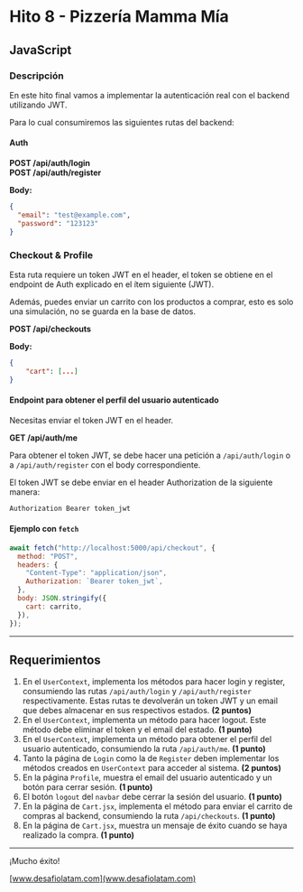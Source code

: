 # Hito 8 - Pizzería Mamma Mía

## JavaScript

### Descripción

En este hito final vamos a implementar la autenticación real con el backend utilizando JWT.

Para lo cual consumiremos las siguientes rutas del backend:

#### Auth

**POST /api/auth/login**  
**POST /api/auth/register**

**Body:**

```json
{
  "email": "test@example.com",
  "password": "123123"
}
```

### Checkout & Profile

Esta ruta requiere un token JWT en el header, el token se obtiene en el endpoint de Auth explicado en el ítem siguiente (JWT).

Además, puedes enviar un carrito con los productos a comprar, esto es solo una simulación, no se guarda en la base de datos.

**POST /api/checkouts**

**Body:**

```json
{
    "cart": [...]
}
```

#### Endpoint para obtener el perfil del usuario autenticado

Necesitas enviar el token JWT en el header.

**GET /api/auth/me**

Para obtener el token JWT, se debe hacer una petición a `/api/auth/login` o a `/api/auth/register` con el body correspondiente.

El token JWT se debe enviar en el header Authorization de la siguiente manera:

```txt
Authorization Bearer token_jwt
```

#### Ejemplo con `fetch`

```javascript
await fetch("http://localhost:5000/api/checkout", {
  method: "POST",
  headers: {
    "Content-Type": "application/json",
    Authorization: `Bearer token_jwt`,
  },
  body: JSON.stringify({
    cart: carrito,
  }),
});
```

---

## Requerimientos

1. En el `UserContext`, implementa los métodos para hacer login y register, consumiendo las rutas `/api/auth/login` y `/api/auth/register` respectivamente. Estas rutas te devolverán un token JWT y un email que debes almacenar en sus respectivos estados. **(2 puntos)**
2. En el `UserContext`, implementa un método para hacer logout. Este método debe eliminar el token y el email del estado. **(1 punto)**
3. En el `UserContext`, implementa un método para obtener el perfil del usuario autenticado, consumiendo la ruta `/api/auth/me`. **(1 punto)**
4. Tanto la página de `Login` como la de `Register` deben implementar los métodos creados en `UserContext` para acceder al sistema. **(2 puntos)**
5. En la página `Profile`, muestra el email del usuario autenticado y un botón para cerrar sesión. **(1 punto)**
6. El botón `logout` del `navbar` debe cerrar la sesión del usuario. **(1 punto)**
7. En la página de `Cart.jsx`, implementa el método para enviar el carrito de compras al backend, consumiendo la ruta `/api/checkouts`. **(1 punto)**
8. En la página de `Cart.jsx`, muestra un mensaje de éxito cuando se haya realizado la compra. **(1 punto)**

---

¡Mucho éxito!

[www.desafiolatam.com](www.desafiolatam.com)
